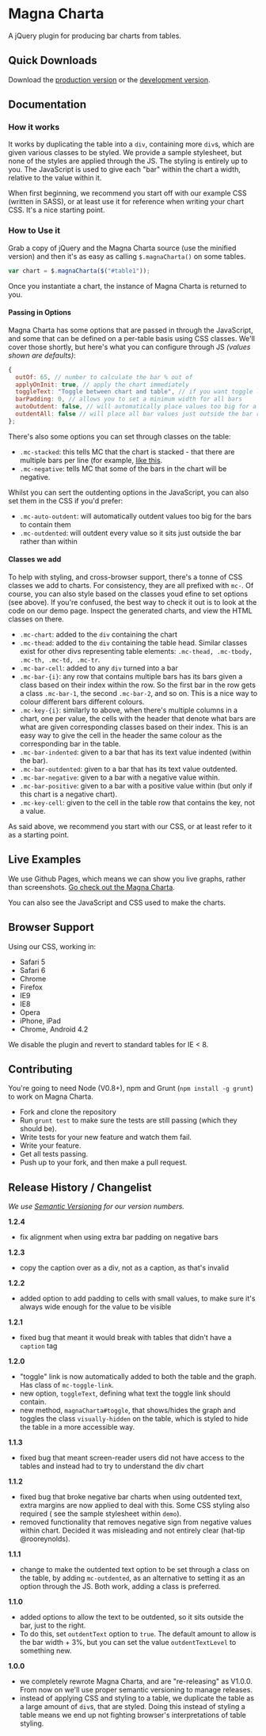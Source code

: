 # Magna Charta

A jQuery plugin for producing bar charts from tables.

## Quick Downloads
Download the [production version][min] or the [development version][max].

[min]: https://raw.github.com/alphagov/magna-charta/master/dist/magna-charta.min.js
[max]: https://raw.github.com/alphagov/magna-charta/master/dist/magna-charta.js

## Documentation

### How it works
It works by duplicating the table into a `div`, containing more `div`s, which are given various classes to be styled. We provide a sample stylesheet, but none of the styles are applied through the JS. The styling is entirely up to you. The JavaScript is used to give each "bar" within the chart a width, relative to the value within it.

When first beginning, we recommend you start off with our example CSS (written in SASS), or at least use it for reference when writing your chart CSS. It's a nice starting point.

### How to Use it

Grab a copy of jQuery and the Magna Charta source (use the minified version) and then it's as easy as calling `$.magnaCharta()` on some tables.

```javascript
var chart = $.magnaCharta($("#table1"));
```

Once you instantiate a chart, the instance of Magna Charta is returned to you.

#### Passing in Options

Magna Charta has some options that are passed in through the JavaScript, and some that can be defined on a per-table basis using CSS classes. We'll cover those shortly, but here's what you can configure through JS _(values shown are defaults)_:

```js
{
  outOf: 65, // number to calculate the bar % out of
  applyOnInit: true, // apply the chart immediately
  toggleText: "Toggle between chart and table", // if you want toggle links to be added
  barPadding: 0, // allows you to set a minimum width for all bars
  autoOutdent: false, // will automatically place values too big for a bar outside it
  outdentAll: false // will place all bar values just outside the bar rather than sitting in the bar
};
```

There's also some options you can set through classes on the table:

- `.mc-stacked`: this tells MC that the chart is stacked - that there are multiple bars per line (for example, [like this](http://cl.ly/image/2j1h2J2M2g0Z/Screen%20Shot%202012-11-23%20at%2011.32.28.png).
- `.mc-negative`: tells MC that some of the bars in the chart will be negative.

Whilst you can sert the outdenting options in the JavaScript, you can also set them in the CSS if you'd prefer:

- `.mc-auto-outdent`: will automatically outdent values too big for the bars to contain them
- `.mc-outdented`: will outdent every value so it sits just outside the bar rather than within

#### Classes we add

To help with styling, and cross-browser support, there's a tonne of CSS classes we add to charts. For consistency, they are all prefixed with `mc-`. Of course, you can also style based on the classes youd efine to set options (see above). If you're confused, the best way to check it out is to look at the code on our demo page. Inspect the generated charts, and view the HTML classes on there.

- `.mc-chart`: added to the `div` containing the chart
- `.mc-thead`: added to the `div` containing the table head. Similar classes exist for other divs representing table elements: `.mc-thead, .mc-tbody, .mc-th, .mc-td, .mc-tr`.
- `.mc-bar-cell`: added to any `div` turned into a bar
- `.mc-bar-{i}`: any row that contains multiple bars has its bars given a class based on their index within the row. So the first bar in the row gets a class `.mc-bar-1`, the second `.mc-bar-2`, and so on. This is a nice way to colour different bars different colours.
- `.mc-key-{i}`: similarly to above, when there's multiple columns in a chart, one per value, the cells with the header that denote what bars are what are given corresponding classes based on their index. This is an easy way to give the cell in the header the same colour as the corresponding bar in the table.
- `.mc-bar-indented`: given to a bar that has its text value indented (within the bar).
- `.mc-bar-outdented`: given to a bar that has its text value outdented.
- `.mc-bar-negative`: given to a bar with a negative value within.
- `.mc-bar-positive`: given to a bar with a positive value within (but only if this chart is a negative chart).
- `.mc-key-cell`: given to the cell in the table row that contains the key, not a value.

As said above, we recommend you start with our CSS, or at least refer to it as a starting point.



## Live Examples
We use Github Pages, which means we can show you live graphs, rather than screenshots. [Go check out the Magna Charta](http://alphagov.github.com/magna-charta/).

You can also see the JavaScript and CSS used to make the charts.

## Browser Support

Using our CSS, working in:

- Safari 5
- Safari 6
- Chrome
- Firefox
- IE9
- IE8
- Opera
- iPhone, iPad
- Chrome, Android 4.2

We disable the plugin and revert to standard tables for IE < 8.

## Contributing

You're going to need Node (V0.8+), npm and Grunt (`npm install -g grunt`) to work on Magna Charta.

- Fork and clone the repository
- Run `grunt test` to make sure the tests are still passing (which they should be).
- Write tests for your new feature and watch them fail.
- Write your feature.
- Get all tests passing.
- Push up to your fork, and then make a pull request.

## Release History / Changelist

_We use [Semantic Versioning](http://semver.org/) for our version numbers._

__1.2.4__
- fix alignment when using extra bar padding on negative bars

__1.2.3__
- copy the caption over as a div, not as a caption, as that's invalid

__1.2.2__
- added option to add padding to cells with small values, to make sure it's always wide enough for the value to be visible

__1.2.1__
- fixed bug that meant it would break with tables that didn't have a `caption` tag

__1.2.0__
- "toggle" link is now automatically added to both the table and the graph. Has class of `mc-toggle-link`.
- new option, `toggleText`, defining what text the toggle link should contain.
- new method, `magnaCharta#toggle`, that shows/hides the graph and toggles the class `visually-hidden` on the table, which is styled to hide the table in a more accessible way.

__1.1.3__
- fixed bug that meant screen-reader users did not have access to the tables and instead had to try to understand the div chart

__1.1.2__
- fixed bug that broke negative bar charts when using outdented text, extra margins are now applied to deal with this. Some CSS styling also required ( see the sample stylesheet within `demo`).
- removed functionality that removes negative sign from negative values within chart. Decided it was misleading and not entirely clear (hat-tip @rooreynolds).

__1.1.1__
- change to make the outdented text option to be set through a class on the table, by adding `mc-outdented`, as an alternative to setting it as an option through the JS. Both work, adding a class is preferred.


__1.1.0__
- added options to allow the text to be outdented, so it sits outside the bar, just to the right.
- To do this, set `outdentText` option to `true`. The default amount to allow is the bar width + 3%, but you can set the value `outdentTextLevel` to something new.

__1.0.0__
- we completely rewrote Magna Charta, and are "re-releasing" as V1.0.0. From now on we'll use proper semantic versioning to manage releases.
- instead of applying CSS and styling to a table, we duplicate the table as a large amount of `div`s, that are styled. Doing this instead of styling a table means we end up not fighting browser's interpretations of table styling.



